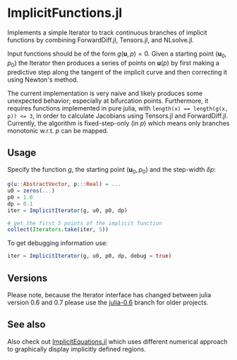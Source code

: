 # ImplicitFunctions.jl

Implements a simple Iterator to track continuous branches of implicit functions
by combining ForwardDiff.jl, Tensors.jl, and NLsolve.jl.

Input functions should be of the form $g(\mathbf{u},p)=0$. Given a starting
point $(\mathbf{u}_0,p_0)$ the Iterator then produces a series of points on
$\mathbf{u}(p)$ by first making a predictive step along the tangent of the
implicit curve and then correcting it using Newton's method.

The current implementation is very naive and likely produces some unexpected
behavior; especially at bifurcation points. Furthermore, it requires functions
implemented in pure julia, with `length(x) == length(g(x, p)) <= 3`, in order
to calculate Jacobians using Tensors.jl and ForwardDiff.jl. Currently, the
algorithm is fixed-step-only (in $p$) which means only branches monotonic w.r.t.
$p$ can be mapped.

## Usage

Specify the function $g$, the starting point $(\mathbf{u}_0,p_0)$ and the
step-width $\delta p$:

```julia
g(u::AbstractVector, p:::Real) = ...
u0 = zeros(...)
p0 = 1.0
dp = 0.1
iter = ImplicitIterator(g, u0, p0, dp)

# get the first 5 points of the implicit function
collect(Iterators.take(iter, 5))
```

To get debugging information use:

```julia
iter = ImplicitIterator(g, u0, p0, dp, debug = true)
```

## Versions

Please note, because the Iterator interface has changed between julia version
0.6 and 0.7 please use the [julia-0.6](https://github.com/gwater/ImplicitFunctions.jl/tree/julia-0.6) branch for older projects.

## See also

Also check out [ImplicitEquations.jl](https://github.com/jverzani/ImplicitEquations.jl) which uses different numerical approach to graphically display implicitly defined regions.
